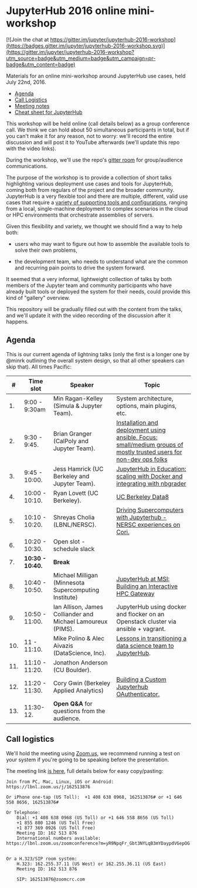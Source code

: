 # JupyterHub 2016 online mini-workshop

[![Join the chat at https://gitter.im/jupyter/jupyterhub-2016-workshop](https://badges.gitter.im/jupyter/jupyterhub-2016-workshop.svg)](https://gitter.im/jupyter/jupyterhub-2016-workshop?utm_source=badge&utm_medium=badge&utm_campaign=pr-badge&utm_content=badge)

Materials for an online mini-workshop around JupyterHub use cases, held July 22nd, 2016.

- [Agenda](#agenda)
- [Call Logistics](#call-logistics)
- [Meeting notes](https://jupyter.hackpad.com/JupyterHub-Mini-Workshop-Notes-QquOAlaWsVs)
- [Cheat sheet for JupyterHub](jhubcheatsheet.md)

This workshop will be held online (call details below) as a group conference call. We think we can hold about 50 simultaneous participants in total, but if you can't make it for any reason, not to worry: we'll record the entire discussion and will post it to YouTube afterwards (we'll update this repo with the video links).

During the workshop, we'll use the repo's [gitter room](https://gitter.im/jupyter/jupyterhub-2016-workshop) for group/audience communications.

The purpose of the workshop is to provide a collection of short talks highlighting various deployment use cases and tools for JupyterHub, coming both from regulars of the project and the broader community.  JupyterHub is a very flexible tool and there are multiple, different, valid use cases that require a [variety of supporting tools and configurations](jhubcheatsheet.md), ranging from a local, single-machine deployment to complex scenarios in the cloud or HPC environments that orchestrate assemblies of servers.

Given this flexibility and variety, we thought we should find a way to help both:

- users who may want to figure out how to assemble the available tools to solve their own problems,

- the development team, who needs to understand what are the common and recurring pain points to drive the system forward.

It seemed that a very informal, lightweight collection of talks by both members of the Jupyter team and community participants who have already built tools or deployed the system for their needs, could provide this kind of "gallery" overview.

This repository will be gradually filled out with the content from the talks, and we'll update it with the video recording of the discussion after it happens.

## Agenda

This is our current agenda of lightning talks (only the first is a longer one by @minrk outlining the overall system design, so that all other speakers can skip that). All times Pacific:

|  #  | Time slot | Speaker | Topic |
| --- | --- | --- | --- |
|1. |  9:00 - 9:30am | Min Ragan-Kelley (Simula & Jupyter Team). | System architecture, options, main plugins, etc. |
|2. |  9:30 - 9:45. | Brian Granger (CalPoly and Jupyter Team). | [Installation and deployment using ansible. Focus: small/medium groups of mostly trusted users for non-dev ops folks](GrangerJupyterHubDeployment.pdf) |
|3. |  9:45 - 10:00. | Jess Hamrick (UC Berkeley and Jupyter Team). | [JupyterHub in Education: scaling with Docker and integrating with nbgrader](jhamrick-scaling-and-services.pdf) |
|4. | 10:00 - 10:10. | Ryan Lovett (UC Berkeley). | [UC Berkeley Data8](ryanlovett-ucb-data8.pdf) |
|5. | 10:10 - 10:20. | Shreyas Cholia (LBNL/NERSC). | [Driving Supercomputers with Jupyterhub - NERSC experiences on Cori.](Shreyas-JupyterhubWorkshopNERSC.pdf) |
|6. | 10:20 - 10:30. | Open slot - schedule slack |  |
|7. | **10:30 - 10:40.** | **Break**  |  |
|8. | 10:40 - 10:50. | Michael Milligan (Minnesota Supercomputing Institute) | [JupyterHub at MSI: Building an Interactive HPC Gateway](milligan-umn-hpcgateway.pdf) |
|9. | 10:50 - 11:00. | Ian Allison, James Colliander and Michael Lamoureux (PIMS). | JupyterHub using docker and flocker on an Openstack cluster via ansible + vagrant. |
|10. | 11 - 11:10. | Mike Polino & Alec Aivazis (DataScience, Inc). | [Lessons in transitioning a data science team to JupyterHub](https://github.com/mplno/jupyterhub-2016-workshop/blob/master/mike_polino-transitioning_to_jupyterhub.pdf). |
|11. | 11:10 - 11:20. | Jonathon Anderson (CU Boulder). | |
|12. | 11:20 - 11:30. | Cory Gwin (Berkeley Applied Analytics) | [Building a Custom Jupyterhub OAuthenticator.](baa_jupyter_oauth.pdf) |
|13. | 11:30-12. | **Open Q&A** for questions from the audience. | |


## Call logistics

We'll hold the meeting using [Zoom.us](http://zoom.us), we recommend running a test on your system if you're going to be speaking before the presentation.

The meeting link [is here](https://lbnl.zoom.us/j/162513876), full details  below for easy copy/pasting:

```
Join from PC, Mac, Linux, iOS or Android: https://lbnl.zoom.us/j/162513876

Or iPhone one-tap (US Toll):  +1 408 638 0968, 162513876# or +1 646 558 8656, 162513876#

Or Telephone:
    Dial: +1 408 638 0968 (US Toll) or +1 646 558 8656 (US Toll)
    +1 855 880 1246 (US Toll Free)
    +1 877 369 0926 (US Toll Free)
    Meeting ID: 162 513 876
    International numbers available: https://lbnl.zoom.us/zoomconference?m=yR9NpqFr_Gbt3NYLqB3mYDaypdVGepOG


Or a H.323/SIP room system:
    H.323: 162.255.37.11 (US West) or 162.255.36.11 (US East)
    Meeting ID: 162 513 876

    SIP: 162513876@zoomcrc.com
```


